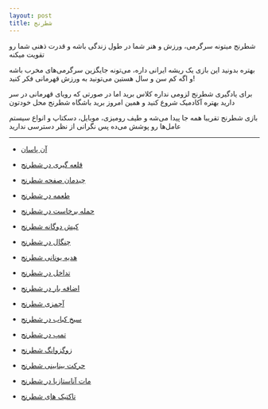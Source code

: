 ```yaml
---
layout: post
title: شطرنج
---
```


شطرنج میتونه سرگرمی، ورزش و هنر شما در طول زندگی باشه و قدرت ذهنی شما رو تقویت میکنه

بهتره بدونید این بازی یک ریشه ایرانی داره، می‌تونه جایگزین سرگرمی‌های مخرب باشه و اگه کم سن و سال هستین می‌تونید به ورزش قهرمانی فکر کنید!

برای یادگیری شطرنج لزومی نداره کلاس برید اما در صورتی که رویای قهرمانی در سر دارید بهتره آکادمیک شروع کنید و همین امروز برید باشگاه شطرنج محل خودتون 

بازی شطرنج تقریبا همه جا پیدا می‌شه و طیف رومیزی، موبایل، دسکتاپ و انواع سیستم عامل‌ها رو پوشش می‌ده پس نگرانی از نظر دسترسی ندارید

***

- [آن پاسان](https://ehsaider.ir/en-passant)

- [قلعه گیری در شطرنج](https://ehsaider.ir/castling)

- [چیدمان صفحه شطرنج](https://ehsaider.ir/chess-board)

- [طعمه در شطرنج](https://ehsaider.ir/decoy)

- [حمله برخاست در شطرنج](https://ehsaider.ir/discovered-attack)

- [کیش دوگانه شطرنج](https://ehsaider.ir/double-check)

- [چنگال در شطرنج](https://ehsaider.ir/fork)

- [هدیه یونانی شطرنج](https://ehsaider.ir/greek-gift)

- [تداخل در شطرنج](https://ehsaider.ir/interference)

- [اضافه بار در شطرنج](https://ehsaider.ir/overloaded-pieces)

- [آچمزی شطرنج](https://ehsaider.ir/pin)

- [سیخ کباب در شطرنج](https://ehsaider.ir/skewer)

- [تمپ در شطرنج](https://ehsaider.ir/tempo)

- [زوگزوانگ شطرنج](https://ehsaider.ir/zugzwang)

- [حرکت بینابینی شطرنج](https://ehsaider.ir/zwischenzug)

- [مات آناستازیا در شطرنج](https://ehsaider.ir/anastasia-mate)

- [تاکتیک های شطرنج](https://ehsaider.ir/chess-tactics)
